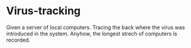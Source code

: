 #  Virus-tracking
Given a server of local computers. Tracing the back where the virus was introduced in the system. Anyhow, the longest strech of computers is recorded.

